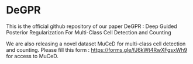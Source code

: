 # DeGPR
This is the official github repository of our paper DeGPR : Deep Guided Posterior Regularization For Multi-Class Cell Detection and Counting

We are also releasing a novel dataset MuCeD for multi-class cell detection and counting.
Please fill this form : https://forms.gle/fJ6kWt4RwXFgsxWh9 for access to MuCeD.
